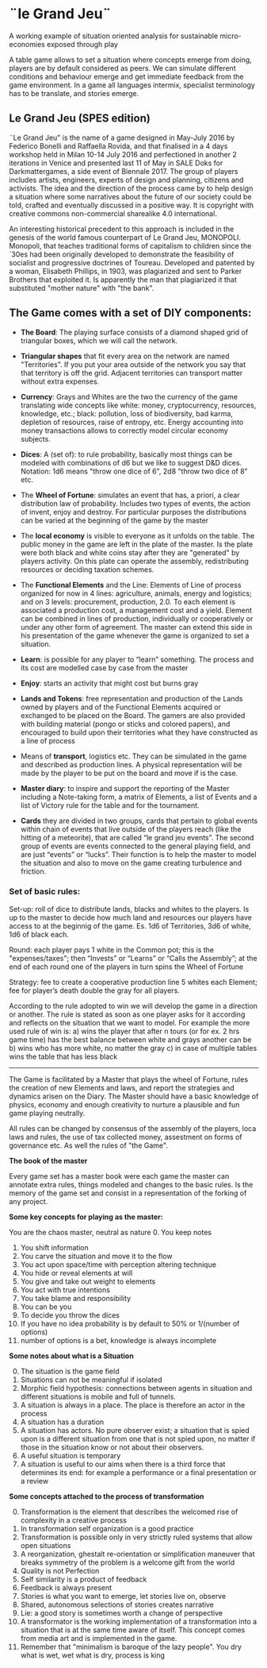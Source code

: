 # ¨le Grand Jeu¨

A working example of situation oriented analysis for sustainable micro-economies exposed through play

A table game allows to set a situation where concepts emerge from doing, players are by default considered as peers. We can simulate different conditions and behaviour emerge and get immediate feedback from the game environment. In a game all languages intermix, specialist terminology has to be translate, and stories emerge.

## Le Grand Jeu (SPES edition)

¨Le Grand Jeu" is the name of a game designed in May-July 2016 by Federico Bonelli and Raffaella Rovida, and that finalised in a 4 days workshop held in Milan 10-14 July 2016 and perfectioned in another 2 iterations in Venice and presented last 11 of May in SALE Doks for Darkmattergames, a side event of Biennale 2017. 
The group of players includes artists, engineers, experts of design and planning, citizens and activists. The idea and the direction of the process came by to help design a situation where some narratives about the future of our society could be told, crafted and eventually discussed in a positive way. It is copyright with creative commons non-commercial sharealike 4.0 international.

An interesting historical precedent to this approach is included in the genesis of the world famous counterpart of Le Grand Jeu, MONOPOLI. 
Monopoli, that teaches traditional forms of capitalism to children since the ´30es had been originally developed to demonstrate the feasibility of socialist and progressive doctrines of Toureau. Developed and patented by a woman, Elisabeth Phillips, in 1903, was plagiarized and sent to Parker Brothers that exploited it. Is apparently the man that plagiarized it that substituted "mother nature" with "the bank".

## The Game comes with a set of DIY components:

- **The Board**: The playing surface consists of a diamond shaped grid of triangular boxes, which we will call the network.
- **Triangular shapes** that fit every area on the network are named "Territories". 
 If you put your area outside of the network you say that that territory is off the grid. Adjacent territories can transport matter without extra expenses.
- **Currency**: Grays and Whites are the two the currency of the game translating wide concepts like white: money, cryptocurrency, resources, knowledge, etc.; black: pollution, loss of biodiversity, bad karma, depletion of resources, raise of entropy, etc. Energy accounting into money transactions allows to correctly model circular economy subjects.
- **Dices**: A (set of): to rule probability, basically most things can be modeled with combinations of d6 but we like to suggest D&D dices. Notation: 1d6 means "throw one dice of 6", 2d8 "throw two dice of 8" etc.
- The **Wheel of Fortune**: simulates an event that has, a priori, a clear distribution law of probability. Includes two types of events, the action of invent, enjoy and destroy. For particular purposes the distributions can be varied at the beginning of the game by the master

- The **local economy** is visible to everyone as it unfolds on the table. The public money in the game are left in the plate of the master. Is the plate were both black and white coins stay after they are "generated" by players activity. On this plate can operate the assembly, redistributing resources or deciding taxation schemes.

- The **Functional Elements** and the Line: Elements of Line of process organized for now in 4 lines: agriculture, animals, energy and logistics; and on 3 levels: procurement, production, 2.0. To each element is associated a production cost, a management cost and a yield. Element can be combined in lines of production, individually or cooperatively or under any other form of agreement. The master can extend this side in his presentation of the game whenever the game is organized to set a situation.

- **Learn**: is possible for any player to “learn” something. The process and its cost are modelled case by case from the master

- **Enjoy**: starts an activity that might cost but burns gray

- **Lands and Tokens**: free representation and production of the Lands owned by players and of the Functional Elements acquired or exchanged to be placed on the Board. The gamers are also provided with building material  (pongo or sticks and colored papers), and encouraged to build upon their territories what they have constructed as a line of process

- Means of **transport**, logistics etc.
They can be simulated in the game and described as production lines. A physical representation will be made by the player to be put on the board and move if is the case.

- **Master diary**: to inspire and support the reporting of the Master including a Note-taking form, a matrix of Elements, a list of Events and a list of Victory rule for the table and for the tournament.

- **Cards** they are divided in two groups, cards that pertain to global events within chain of events that live outside of the players reach (like the hitting of a meteorite), that are called “le grand jeu events”. The second group of events are events connected to the general playing field, and are just “events” or “lucks”. Their function is to help the master to model the situation and also to move on the game creating turbulence and friction.

### Set of basic rules:

Set-up: roll of dice to distribute lands, blacks and whites to the players. Is up to the master to decide how much land and resources our players have access to at the beginnig of the game. Es. 1d6 of Territories, 3d6 of white, 1d6 of black each.

Round: each player pays 1 white in the Common pot; this is the "expenses/taxes";
then “Invests” or “Learns” or “Calls the Assembly”;
at the end of each round one of the players in turn spins the Wheel of Fortune

Strategy: fee to create a cooperative production line 5 whites each Element;  fee for player’s death double the gray for all players.

According to the rule adopted to win we will develop the game in a direction or another. The rule is stated as soon as one player asks for it according and reflects on the situation that we want to model. For example the more used rule of win is:
a) wins the player that after n tours (or for ex. 2 hrs game time) has the best balance between white and grays
another can be
b) wins who has more white, no matter the gray
c) in case of multiple tables wins the table that has less black

----

The Game is facilitated by a Master that plays the wheel of Fortune, rules the creation of new Elements and laws, and report the strategies and dynamics arisen on the Diary. The Master should have a basic knowledge of physics, economy and enough creativity to nurture a plausible and fun game playing neutrally.

All rules can be changed by consensus of the assembly of the players, loca laws and rules, the use of tax collected money, assestment on forms of governance etc. As well the rules of "the Game".

**The book of the master**

Every game set has a master book were each game the master can annotate extra rules, things modeled and changes to the basic rules. Is the memory of the game set and consist in a representation of the forking of any project.

**Some key concepts for playing as the master:**

You are the chaos master, neutral as nature
0. You keep notes
1. You shift information
2. You carve the situation and move it to the flow
3. You act upon space/time with perception altering technique
4. You hide or reveal elements at will
5. You give and take out weight to elements
6. You act with true intentions
7. You take blame and responsibility
8. You can be you
9. To decide you throw the dices
10. If you have no idea probability is by default to 50% or 1/(number of options)
11. number of options is a bet, knowledge is always incomplete

**Some notes about what is a Situation**

0. The situation is the game field
1. Situations can not be meaningful if isolated
2. Morphic field hypothesis: connections between agents in situation and different situations is mobile and full of tunnels.
3. A situation is always in a place. The place is therefore an actor in the process
4. A situation has a duration
5. A situation has actors. No pure observer exist; a situation that is spied upon is a different situation from one that is not spied upon, no matter if those in the situation know or not about their observers.
6. A useful situation is temporary
7. A situation is useful to our aims when there is a third force that determines its end: for example a performance or a final presentation or a review

**Some concepts attached to the process of transformation**

0. Transformation is the element that describes the welcomed rise of complexity in a creative process
1. In transformation self organization is a good practice
2. Transformation is possible only in very strictly ruled systems that allow open situations
3. A reorganization, ghestalt re-orientation or simplification maneuver that breaks symmetry of the problem is a welcome gift from the world
4. Quality is not Perfection
5. Self similarity is a product of feedback
6. Feedback is always present
7. Stories is what you want to emerge, let stories live on, observe
8. Shared, autonomous selections of stories creates narrative
9. Lie: a good story is sometimes worth a change of perspective
10. A transformator is the working implementation of a transformation into a situation that is at the same time aware of itself. This concept comes from media art and is implemented in the game.
11. Remember that "minimalism is baroque of the lazy people". You dry what is wet, wet what is dry, process is king

